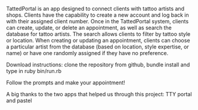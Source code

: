 TattedPortal is an app designed to connect clients with tattoo artists and shops. 
Clients have the capability to create a new account and log back in with their assigned client number. 
Once in the TattedPortal system, clients can create, update, or delete an appointment, as well as search the database for tattoo artists. The search allows clients to filter by tattoo style or location. 
When creating or updating an appointment, clients can choose a particular artist from the database (based on location, style expertise, or name) or have one randomly assigned if they have no preference.

Download instructions: 
clone the repository from github, bundle install and type in ruby bin/run.rb

Follow the prompts and make your appointment!


A big thanks to the two apps that helped us through this project:
TTY portal and pastel

